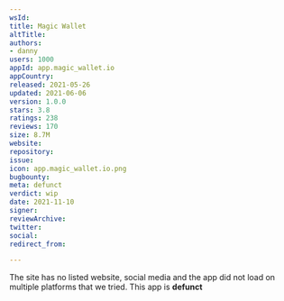 ```yaml
---
wsId: 
title: Magic Wallet
altTitle: 
authors:
- danny
users: 1000
appId: app.magic_wallet.io
appCountry: 
released: 2021-05-26
updated: 2021-06-06
version: 1.0.0
stars: 3.8
ratings: 238
reviews: 170
size: 8.7M
website: 
repository: 
issue: 
icon: app.magic_wallet.io.png
bugbounty: 
meta: defunct
verdict: wip
date: 2021-11-10
signer: 
reviewArchive: 
twitter: 
social: 
redirect_from: 

---
```


The site has no listed website, social media and the app did not load on multiple platforms that we tried. This app is **defunct**
